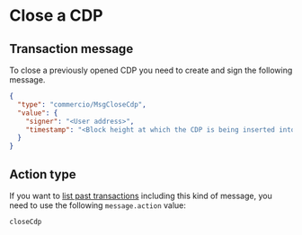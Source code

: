 # Close a CDP
## Transaction message
To close a previously opened CDP you need to create and sign the following message.

```json
{
  "type": "commercio/MsgCloseCdp",
  "value": {
    "signer": "<User address>",
    "timestamp": "<Block height at which the CDP is being inserted into the chain>"
  }
}
```

## Action type
If you want to [list past transactions](../../../developers/listing-transactions.md) including this kind of message,
you need to use the following `message.action` value: 

```
closeCdp
```  